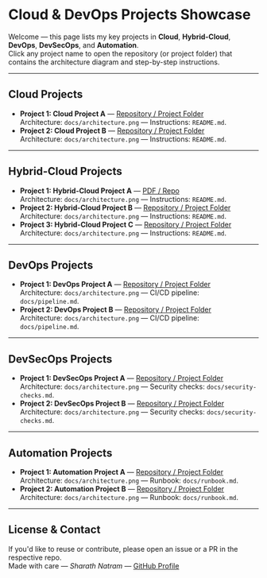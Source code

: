 # Cloud & DevOps Projects Showcase

Welcome — this page lists my key projects in **Cloud**, **Hybrid-Cloud**, **DevOps**, **DevSecOps**, and **Automation**.  
Click any project name to open the repository (or project folder) that contains the architecture diagram and step-by-step instructions.

---

## Cloud Projects
- **Project 1: Cloud Project A** — [Repository / Project Folder](https://github.com/NatramS/docs/blob/b57033276c56b858718a533434c7713b5a2f649b/RedHat%20Ansible%20Automation%20Platform.pdf)  
  Architecture: `docs/architecture.png` — Instructions: `README.md`.
- **Project 2: Cloud Project B** — [Repository / Project Folder](https://github.com/REPO_URL_CLOUD_B)  
  Architecture: `docs/architecture.png` — Instructions: `README.md`.

---

## Hybrid-Cloud Projects
- **Project 1: Hybrid-Cloud Project A** — [PDF / Repo](https://github.com/NatramS/docs/blob/31cb14acc5467065f963c7b83be0a18361882d0f/UPDATED_GCP-OCI.pdf)  
  Architecture: `docs/architecture.png` — Instructions: `README.md`.
- **Project 2: Hybrid-Cloud Project B** — [Repository / Project Folder](https://github.com/REPO_URL_HYBRID_B)  
  Architecture: `docs/architecture.png` — Instructions: `README.md`.
- **Project 3: Hybrid-Cloud Project C** — [Repository / Project Folder](https://github.com/REPO_URL_HYBRID_C)  
  Architecture: `docs/architecture.png` — Instructions: `README.md`.

---

## DevOps Projects
- **Project 1: DevOps Project A** — [Repository / Project Folder](https://github.com/REPO_URL_DEVOPS_A)  
  Architecture: `docs/architecture.png` — CI/CD pipeline: `docs/pipeline.md`.
- **Project 2: DevOps Project B** — [Repository / Project Folder](https://github.com/REPO_URL_DEVOPS_B)  
  Architecture: `docs/architecture.png` — CI/CD pipeline: `docs/pipeline.md`.

---

## DevSecOps Projects
- **Project 1: DevSecOps Project A** — [Repository / Project Folder](https://github.com/REPO_URL_DEVSECOPS_A)  
  Architecture: `docs/architecture.png` — Security checks: `docs/security-checks.md`.
- **Project 2: DevSecOps Project B** — [Repository / Project Folder](https://github.com/REPO_URL_DEVSECOPS_B)  
  Architecture: `docs/architecture.png` — Security checks: `docs/security-checks.md`.

---

## Automation Projects
- **Project 1: Automation Project A** — [Repository / Project Folder](https://github.com/REPO_URL_AUTOMATION_A)  
  Architecture: `docs/architecture.png` — Runbook: `docs/runbook.md`.
- **Project 2: Automation Project B** — [Repository / Project Folder](https://github.com/REPO_URL_AUTOMATION_B)  
  Architecture: `docs/architecture.png` — Runbook: `docs/runbook.md`.

---

## License & Contact
If you'd like to reuse or contribute, please open an issue or a PR in the respective repo.  
Made with care — *Sharath Natram* — [GitHub Profile](https://github.com/NatramS)
